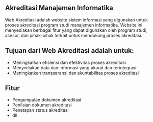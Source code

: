 ## Akreditasi Manajemen Informatika

Web Akreditasi adalah website sistem informasi yang digunakan untuk proses akreditasi program studi manajemen informatika. Website ini menyediakan berbagai fitur yang dapat digunakan oleh program studi, asesor, dan pihak-pihak terkait untuk mendukung proses akreditasi.

## Tujuan dari Web Akreditasi adalah untuk:

- Meningkatkan efisiensi dan efektivitas proses akreditasi
- Menyediakan data dan informasi yang akurat dan terintegrasi
- Meningkatkan transparansi dan akuntabilitas proses akreditasi

## Fitur

- Pengumpulan dokumen akreditasi
- Penilaian dokumen akreditasi
- Penetapan status akreditasi
- dll
